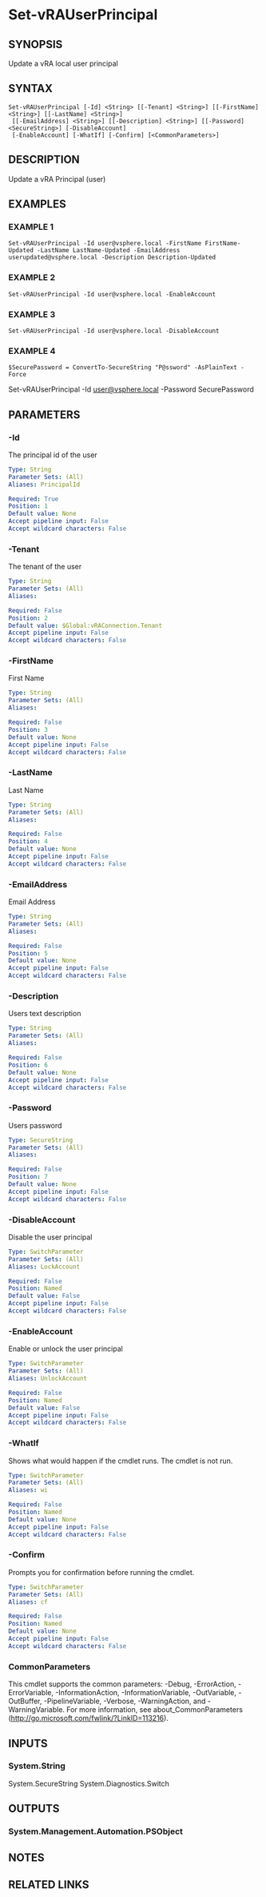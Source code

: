 # Set-vRAUserPrincipal

## SYNOPSIS
Update a vRA local user principal

## SYNTAX

```
Set-vRAUserPrincipal [-Id] <String> [[-Tenant] <String>] [[-FirstName] <String>] [[-LastName] <String>]
 [[-EmailAddress] <String>] [[-Description] <String>] [[-Password] <SecureString>] [-DisableAccount]
 [-EnableAccount] [-WhatIf] [-Confirm] [<CommonParameters>]
```

## DESCRIPTION
Update a vRA Principal (user)

## EXAMPLES

### EXAMPLE 1
```
Set-vRAUserPrincipal -Id user@vsphere.local -FirstName FirstName-Updated -LastName LastName-Updated -EmailAddress userupdated@vsphere.local -Description Description-Updated
```

### EXAMPLE 2
```
Set-vRAUserPrincipal -Id user@vsphere.local -EnableAccount
```

### EXAMPLE 3
```
Set-vRAUserPrincipal -Id user@vsphere.local -DisableAccount
```

### EXAMPLE 4
```
$SecurePassword = ConvertTo-SecureString "P@ssword" -AsPlainText -Force
```

Set-vRAUserPrincipal -Id user@vsphere.local -Password SecurePassword

## PARAMETERS

### -Id
The principal id of the user

```yaml
Type: String
Parameter Sets: (All)
Aliases: PrincipalId

Required: True
Position: 1
Default value: None
Accept pipeline input: False
Accept wildcard characters: False
```

### -Tenant
The tenant of the user

```yaml
Type: String
Parameter Sets: (All)
Aliases:

Required: False
Position: 2
Default value: $Global:vRAConnection.Tenant
Accept pipeline input: False
Accept wildcard characters: False
```

### -FirstName
First Name

```yaml
Type: String
Parameter Sets: (All)
Aliases:

Required: False
Position: 3
Default value: None
Accept pipeline input: False
Accept wildcard characters: False
```

### -LastName
Last Name

```yaml
Type: String
Parameter Sets: (All)
Aliases:

Required: False
Position: 4
Default value: None
Accept pipeline input: False
Accept wildcard characters: False
```

### -EmailAddress
Email Address

```yaml
Type: String
Parameter Sets: (All)
Aliases:

Required: False
Position: 5
Default value: None
Accept pipeline input: False
Accept wildcard characters: False
```

### -Description
Users text description

```yaml
Type: String
Parameter Sets: (All)
Aliases:

Required: False
Position: 6
Default value: None
Accept pipeline input: False
Accept wildcard characters: False
```

### -Password
Users password

```yaml
Type: SecureString
Parameter Sets: (All)
Aliases:

Required: False
Position: 7
Default value: None
Accept pipeline input: False
Accept wildcard characters: False
```

### -DisableAccount
Disable the user principal

```yaml
Type: SwitchParameter
Parameter Sets: (All)
Aliases: LockAccount

Required: False
Position: Named
Default value: False
Accept pipeline input: False
Accept wildcard characters: False
```

### -EnableAccount
Enable or unlock the user principal

```yaml
Type: SwitchParameter
Parameter Sets: (All)
Aliases: UnlockAccount

Required: False
Position: Named
Default value: False
Accept pipeline input: False
Accept wildcard characters: False
```

### -WhatIf
Shows what would happen if the cmdlet runs.
The cmdlet is not run.

```yaml
Type: SwitchParameter
Parameter Sets: (All)
Aliases: wi

Required: False
Position: Named
Default value: None
Accept pipeline input: False
Accept wildcard characters: False
```

### -Confirm
Prompts you for confirmation before running the cmdlet.

```yaml
Type: SwitchParameter
Parameter Sets: (All)
Aliases: cf

Required: False
Position: Named
Default value: None
Accept pipeline input: False
Accept wildcard characters: False
```

### CommonParameters
This cmdlet supports the common parameters: -Debug, -ErrorAction, -ErrorVariable, -InformationAction, -InformationVariable, -OutVariable, -OutBuffer, -PipelineVariable, -Verbose, -WarningAction, and -WarningVariable.
For more information, see about_CommonParameters (http://go.microsoft.com/fwlink/?LinkID=113216).

## INPUTS

### System.String
System.SecureString
System.Diagnostics.Switch

## OUTPUTS

### System.Management.Automation.PSObject

## NOTES

## RELATED LINKS
